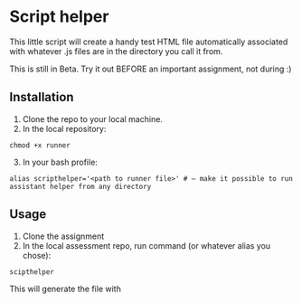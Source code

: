 # Script helper

This little script will create a handy test HTML file automatically associated with whatever .js files are in the directory you call it from.

This is still in Beta. Try it out BEFORE an important assignment, not during :)

## Installation
1. Clone the repo to your local machine.
2. In the local repository:
```
chmod +x runner
```
3. In your bash profile:
```
alias scripthelper='<path to runner file>' # — make it possible to run assistant helper from any directory
```

## Usage
1. Clone the assignment
2. In the local assessment repo, run command (or whatever alias you chose):
```
scipthelper
```
This will generate the file with <script> tags set appropriately and open the file. It only checks the PWD, so make sure you call it from the correct folder.

## Uninstallation
1. Just delete the repo and any alias you created
2. If you want to be really thorough, also delete the runner.html file from your assessment directory
